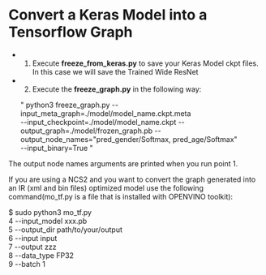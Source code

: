 # Convert a Keras Model into a Tensorflow Graph

- 1) Execute **freeze_from_keras.py** to save your Keras Model ckpt files. In this case we will save the Trained Wide ResNet
- 2) Execute the **freeze_graph.py** in the following way:

    " python3 freeze_graph.py --input_meta_graph=./model/model_name.ckpt.meta  
     --input_checkpoint=./model/model_name.ckpt 
     --output_graph=./model/frozen_graph.pb 
     --output_node_names="pred_gender/Softmax, pred_age/Softmax"   
     --input_binary=True "

The output node names arguments are printed when you run point 1.

If you are using a NCS2 and you want to convert the graph generated into an IR (xml and bin files) optimized model use the following command(mo_tf.py is a file that is installed with OPENVINO toolkit):

$ sudo python3 mo_tf.py \
4
	--input_model xxx.pb \
5
	--output_dir path/to/your/output \
6
	--input input \
7
	--output zzz \
8
	--data_type FP32 \
9
	--batch 1
